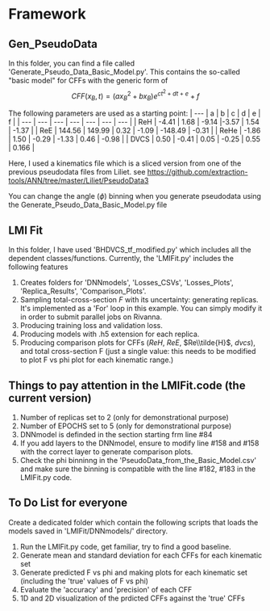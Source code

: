 # Framework

## Gen_PseudoData
   In this folder, you can find a file called 'Generate_Pseudo_Data_Basic_Model.py'.
   This contains the so-called "basic model" for CFFs with the generic form of
   $$CFF(x_B,t) = (a x_B^2 + b x_B) e^{ct^2 + dt + e}+f $$

   The following parameters are used as a starting point:
   | --- | a | b | c | d | e | f |
   | --- | --- | --- | --- | --- | --- | --- |
   | ReH | -4.41 | 1.68 | -9.14 |-3.57 | 1.54 | -1.37 |
   | ReE | 144.56 | 149.99 | 0.32 | -1.09 | -148.49 | -0.31 |
   | ReHe |  -1.86 | 1.50 | -0.29 | -1.33 | 0.46 | -0.98 |
   | DVCS | 0.50  | -0.41 | 0.05 | -0.25 | 0.55 | 0.166 |

   Here, I used a kinematics file which is a sliced version from one of the previous pseudodata files from Liliet.
   see https://github.com/extraction-tools/ANN/tree/master/Liliet/PseudoData3

   You can change the angle ($\phi$) binning when you generate pseudodata using the Generate_Pseudo_Data_Basic_Model.py file

   ## LMI Fit

   In this folder, I have used 'BHDVCS_tf_modified.py' which includes all the dependent classes/functions.
   Currently, the 'LMIFit.py' includes the following features 
   1. Creates folders for 'DNNmodels', 'Losses_CSVs', 'Losses_Plots', 'Replica_Results', 'Comparison_Plots'.
   2. Sampling total-cross-section $F$ with its uncertainty: generating replicas. It's implemented as a 'For' loop in this example. You can simply modify it in order to submit parallel jobs on Rivanna.
   3. Producing training loss and validation loss.
   4. Producing models with .h5 extension for each replica.
   5. Producing comparison plots for CFFs ($ReH$, $ReE$, $Re\\tilde{H}$, $dvcs$), and total cross-section F (just a single value: this needs to be modified to plot F vs phi plot for each kinematic range.)

   ## Things to pay attention in the LMIFit.code (the current version)
   
   1. Number of replicas set to 2 (only for demonstrational purpose)
   2. Number of EPOCHS set to 5 (only for demonstrational purpose)
   3. DNNmodel is definded in the section starting frm line #84
   4. If you add layers to the DNNmodel, ensure to modify line #158 and #158 with the correct layer to generate comparison plots.
   5. Check the phi binninng in the 'PseudoData_from_the_Basic_Model.csv' and make sure the binning is compatible with the line #182, #183 in the LMIFit.py code.

  ## To Do List for everyone
Create a dedicated folder which contain the following scripts that loads the models saved in 'LMIFit/DNNmodels/' directory.
1. Run the LMIFit.py code, get familiar, try to find a good baseline.
2. Generate mean and standard deviation for each CFFs for each kinematic set
3. Generate predicted F vs phi and making plots for each kinematic set (including the 'true' values of F vs phi)
4. Evaluate the 'accuracy' and 'precision' of each CFF
5. 1D and 2D visualization of the prdicted CFFs against the 'true' CFFs
